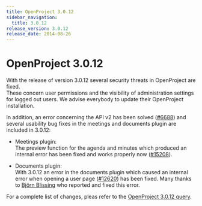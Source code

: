 ```yaml
---
title: OpenProject 3.0.12
sidebar_navigation:
  title: 3.0.12
release_version: 3.0.12
release_date: 2014-08-26
---
```


# OpenProject 3.0.12

With the release of version 3.0.12 several security threats in
OpenProject are fixed.  
These concern user permissions and the visibility of administration
settings for logged out users. We advise everybody to update their
OpenProject installation.

In addition, an error concerning the API v2 has been solved
([#6688](https://community.openproject.org/work_packages/6688 "APIv2: ids-parameter ignored for planning_elements.json (closed)"))
and several usability bug fixes in the meetings and documents plugin are
included in 3.0.12:

  - Meetings plugin:  
    The preview function for the agenda and minutes which produced an
    internal error has been fixed and works properly now
    ([#15208](https://community.openproject.org/work_packages/15208 "Internal error when clicking on preview on agenda/minutes (closed)")).

  - Documents plugin:  
    With 3.0.12 an error in the documents plugin which caused an
    internal error when opening a user page
    ([#12620](https://community.openproject.org/work_packages/12620 "Missing event type cause 500 ERROR on user page. (closed)"))
    has been fixed. Many thanks to [Björn Blissing](https://github.com/bjornblissing) who reported and fixed
    this error.

For a complete list of changes, pleas refer to the 
[OpenProject 3.0.12 query](https://community.openproject.org/versions/450).


